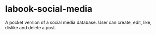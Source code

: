 # labook-social-media
A pocket version of a social media database. User can create, edit, like, dislike and delete a post.

